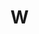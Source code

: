 # W
<!-- 
저는 개발내역 & 기대효과 & 개선 방향 순으로 발표하도록 하겠습니다.

저희가 가장 먼저 했던 것은 ‘표준화’ 였습니다.
혼자 개발하는 것이 아닌, 협업을 위해, 다른 팀원이 봐도 한번에 이 코드가 무엇이고 어떻게 개발이 진행 되고 있는지 알 수 있게 하기 위해 개발 가이드에 맞추어 명명 규칙을 적용하여 클래스 파일들을 생성하고 패키지 구조화를 진행 하였습니다.

====================
다음으로 이렇게 개발한 푸시 서비스를 어떻게 활용 시킬 수 있을지에 대한 내역 입니다.

먼저 마케팅 효과가 있습니다.
평소에 고객이 관심이 있던 차량에 대한 사항을, 좋은 매물이 올라 왔을 경우 즉각적으로 고객에게 제공하여 정보를 제공할 수 있어 마케팅 효과를 증대 시킬 수 있습니다.

두번째로 비용 절감 입니다. 푸시 서비스는 SMS나 LMS와 달리 초기 구축 비용만 투자하면 이후에는 무료로 
서비스를 이용할 수 있게 되어 비용 절감을 할 수 있게 됩니다.

다음으로 개발해 놓은 푸시 서비스를 타 플랫폼에도 이식이 가능하다는 점 입니다.

저희는 push, app, user, group 별로 모듈화 시켜 백엔드 영역을 구축해 놓았습니다. 따라서 타플랫폼 에서도
사용자 인터페이스 영역만 프로젝트 규격에 맞추어 개발한다면 이식하여 재사용 할 수 있습니다.

==========================
다음은 오토옥션 수출 플랫폼 내에서 어떻게 활용할 것인지에 대한 내용 입니다.

먼저, 앱 사용량 증가 입니다. 고객에게 푸시 알림을 전송하게 되면 상대적으로 오토옥션 수출플랫폼 
서비스에 더 많이 접근 하게 되어 사용량이 증가 될 수 있을 것이라 기대 됩니다. 

또한 매물 등록 시에도 seller 측에서 매물 등록을 완료 하면 이에 대한 확인 응답으로 푸시 서비스를 이용할 수 있습니다.

회원 영역에 대한 부분입니다. 오토옥션 플랫폼의 사용자 계정에 회원 등급에 변동이 있을 때나, 각종 연회비 / 보증금 납부에 대한 안내 및 완료 사항을 푸시 서비스로 알려줄 수 있습니다.

선적 완료, Delivery 완료 등 수출 진행 단계별 상태를 빠르게 확인할 수 있는 방안으로 활용 될 수 있습니다.

다음은 푸시 알림을 도입한 해외 사례 입니다. Urban airship의 해외 사례에서 보면, 푸시 메시지를 도입 하면 앱 사용량이 30% 이상 증가되고, 이 표에서 보시면 파란색 영역이 푸시 메시지를 도입한 기업이고 초록색이 도입하지 않은 기업인데 , 도입한 기업이 6개월 후의 고객에게 지속적으로 유지 될 수 있는 점을 확인할 수 있고, 이메일 보다 3배 빠른 반응을 유도 할 수 있다는 결과가 있었습니다.
이에 따라 ReadTime을 최소화 할 수 있습니다. -> 오퍼 문의가 접수된 후 배송이 완료 되기 까지의 과정을 푸시를 통해 최소화 시킬 수 있습니다.


-->
